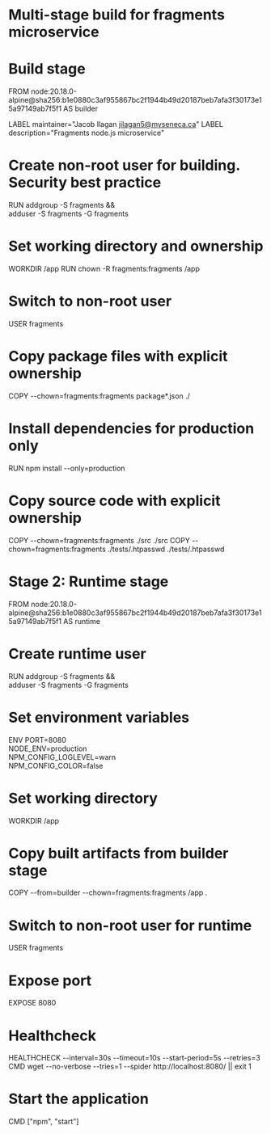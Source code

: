 # Multi-stage build for fragments microservice

# Build stage

FROM node:20.18.0-alpine@sha256:b1e0880c3af955867bc2f1944b49d20187beb7afa3f30173e15a97149ab7f5f1 AS builder

LABEL maintainer="Jacob Ilagan <jilagan5@myseneca.ca>"
LABEL description="Fragments node.js microservice"

# Create non-root user for building. Security best practice

RUN addgroup -S fragments && \
 adduser -S fragments -G fragments

# Set working directory and ownership

WORKDIR /app
RUN chown -R fragments:fragments /app

# Switch to non-root user

USER fragments

# Copy package files with explicit ownership

COPY --chown=fragments:fragments package\*.json ./

# Install dependencies for production only

RUN npm install --only=production

# Copy source code with explicit ownership

COPY --chown=fragments:fragments ./src ./src
COPY --chown=fragments:fragments ./tests/.htpasswd ./tests/.htpasswd

# Stage 2: Runtime stage

FROM node:20.18.0-alpine@sha256:b1e0880c3af955867bc2f1944b49d20187beb7afa3f30173e15a97149ab7f5f1 AS runtime

# Create runtime user

RUN addgroup -S fragments && \
 adduser -S fragments -G fragments

# Set environment variables

ENV PORT=8080 \
 NODE_ENV=production \
 NPM_CONFIG_LOGLEVEL=warn \
 NPM_CONFIG_COLOR=false

# Set working directory

WORKDIR /app

# Copy built artifacts from builder stage

COPY --from=builder --chown=fragments:fragments /app .

# Switch to non-root user for runtime

USER fragments

# Expose port

EXPOSE 8080

# Healthcheck

HEALTHCHECK --interval=30s --timeout=10s --start-period=5s --retries=3 CMD wget --no-verbose --tries=1 --spider http://localhost:8080/ || exit 1

# Start the application

CMD ["npm", "start"]
